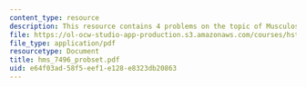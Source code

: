 ```yaml
---
content_type: resource
description: This resource contains 4 problems on the topic of Musculoskeletal Pathophysiology.
file: https://ol-ocw-studio-app-production.s3.amazonaws.com/courses/hst-021-musculoskeletal-pathophysiology-january-iap-2006/e64f03ad58f5eef1e128e8323db20863_hms_7496_probset.pdf
file_type: application/pdf
resourcetype: Document
title: hms_7496_probset.pdf
uid: e64f03ad-58f5-eef1-e128-e8323db20863
---
```

